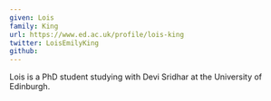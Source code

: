 ```yaml
---
given: Lois
family: King
url: https://www.ed.ac.uk/profile/lois-king
twitter: LoisEmilyKing
github:
---
```


Lois is a PhD student studying with Devi Sridhar at the University of Edinburgh.
